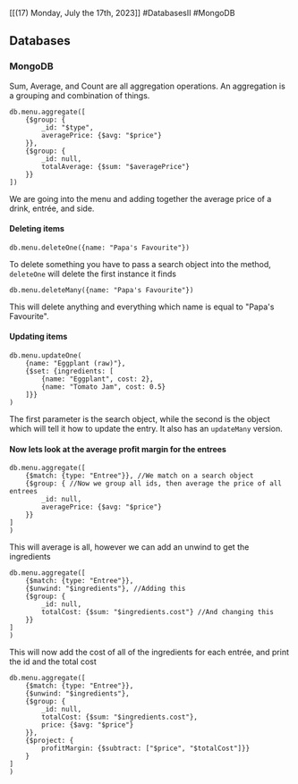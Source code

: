 [[(17) Monday, July the 17th, 2023]] #DatabasesII #MongoDB 
## Databases
### MongoDB
Sum, Average, and Count are all aggregation operations. An aggregation is a grouping and combination of things. 
```JS
db.menu.aggregate([
	{$group: {
		_id: "$type",
		averagePrice: {$avg: "$price"}
	}},
	{$group: {
		_id: null,
		totalAverage: {$sum: "$averagePrice"}
	}}
])
```
We are going into the menu and adding together the average price of a drink, entrée, and side. 

#### Deleting items
```JS
db.menu.deleteOne({name: "Papa's Favourite"})
```
To delete something you have to pass a search object into the method, `deleteOne` will delete the first instance it finds
```JS
db.menu.deleteMany({name: "Papa's Favourite"})
```
This will delete anything and everything which name is equal to "Papa's Favourite". 

#### Updating items
```JS
db.menu.updateOne(
	{name: "Eggplant (raw)"},
	{$set: {ingredients: [
		{name: "Eggplant", cost: 2},
		{name: "Tomato Jam", cost: 0.5}
	]}}
)
```
The first parameter is the search object, while the second is the object which will tell it how to update the entry. It also has an `updateMany` version.

#### Now lets look at the average profit margin for the entrees
```JS
db.menu.aggregate([
	{$match: {type: "Entree"}}, //We match on a search object
	{$group: { //Now we group all ids, then average the price of all entrees
		_id: null,
		averagePrice: {$avg: "$price"}
	}}
]
)
```
This will average is all, however we can add an unwind to get the ingredients
```JS
db.menu.aggregate([
	{$match: {type: "Entree"}},
	{$unwind: "$ingredients"}, //Adding this 
	{$group: { 
		_id: null,
		totalCost: {$sum: "$ingredients.cost"} //And changing this
	}}
]
)
```
This will now add the cost of all of the ingredients for each entrée, and print the id and the total cost
```JS
db.menu.aggregate([
	{$match: {type: "Entree"}},
	{$unwind: "$ingredients"},  
	{$group: { 
		_id: null,
		totalCost: {$sum: "$ingredients.cost"},
		price: {$avg: "$price"}
	}},
	{$project: {
		profitMargin: {$subtract: ["$price", "$totalCost"]}}
	}
]
)
```


